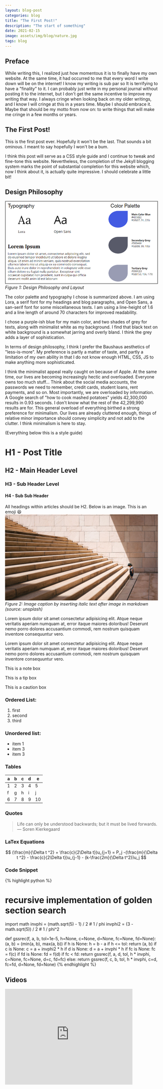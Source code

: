 ```yaml
---
layout: blog-post
categories: blog
title: "The First Post!"
description: "The start of something"
date: 2021-02-15
image: assets/img/blog/nature.jpg
tags: blog
---
```

## Preface

While writing this, I realized just how momentous it is to finally have my own website. At the same time, it had occurred to me that every word I write down will be on the internet! I know my writing is sub par so It is terrifying to have a "finality" to it. I can probably just write in my personal journal without posting it to the internet, but I don't get the same incentive to improve my writing that way. I always cringe when looking back on my older writings, and I know I will cringe at this in a years time. Maybe I should embrace it. Maybe that should be my motto from now on: to write things that will make me cringe in a few months or years.

## The First Post!
This is the first post ever. Hopefully it won't be the last. That sounds a bit ominous. I meant to say hopefully I won't be a bum. 

I think this post will serve as a CSS style guide and I continue to tweak and fine-tone this website. Nevertheless, the completion of the Jekyll blogging system marks the point of substantial completion for this website which, now I think about it, is actually quite impressive. I should celebrate a little bit!

## Design Philosophy
![coding-pic](/assets/img/blog/website-design.png)
*Figure 1: Design Philosophy and Layout*

The color palette and typography I chose is summarized above. I am using Lora, a serif font for my headings and blog paragraphs, and Open Sans, a san-serif font for some miscellaneous texts. I am using a line-height of 1.6 and a line length of around 70 characters for improved readability.

I chose a purple-ish blue for my main color, and two shades of grey for texts, along with minimalist white as my background. I find that black text on white background is a somewhat jarring and overly bland. I think the grey adds a layer of sophistication.

In terms of design philosophy, I think I prefer the Baushaus aesthetics of "less-is-more". My preference is partly a matter of taste, and partly a limitation of my own ability in that I do not know enough HTML, CSS, JS to make anything more sophisticated. 

I think the minimalist appeal really caught on because of Apple. At the same time, our lives are becoming increasingly hectic and overloaded. Everyone owns too much stuff... Think about the social media accounts, the passwords we need to remember, credit cards, student loans, rent payments, and so on. Most importantly, we are overloaded by information. A Google search of "how to cook mashed potatoes" yields 42,300,000 results in 0.93 seconds. I don't know what the rest of the 42,299,990 results are for. This general overload of everything birthed a strong preference for minimalism. Our lives are already cluttered enough, things of relative minor importance should convey simplicity and not add to the clutter. I think minimalism is here to stay.


(Everything below this is a style guide)

# H1 - Post Title
## H2 - Main Header Level
### H3 - Sub Header Level
#### H4 - Sub Sub Header

All headings within articles should be H2. Below is an image. This is an emoji :satisfied:
![](/assets/img/blog/nature.jpg)
*Figure 2: Image caption by inserting italic text after image in markdown (source: unsplash)*

Lorem ipsum dolor sit amet consectetur adipisicing elit. Atque neque veritatis aperiam numquam at, error itaque maiores doloribus! Deserunt nemo porro dolores accusantium commodi, rem nostrum quisquam inventore consequuntur vero.

Lorem ipsum dolor sit amet consectetur adipisicing elit. Atque neque veritatis aperiam numquam at, error itaque maiores doloribus! Deserunt nemo porro dolores accusantium commodi, rem nostrum quisquam inventore consequuntur vero.

<p class="note-box">This is a note box</p>

<p class="tip-box">This is a tip box</p>

<p class="caution-box">This is a caution box</p>

### Ordered List:

1. first
2. second
3. third

### Unordered list:

* item 1
* item 3
* item 3


### Tables

| a | b | c | d | e  |
|---|---|---|---|----|
| 1 | 2 | 3 | 4 | 5  |
| f | g | h | i | j  |
| 6 | 7 | 8 | 9 | 10 |


### Quotes

> Life can only be understood backwards; but it must be lived forwards. — Soren Kierkegaard

### LaTex Equations

$$
(\frac{m}{\Delta t ^2}  + \frac{c}{2\Delta t})u_{j+1} = P_j -(\frac{m}{\Delta t ^2}  - \frac{c}{2\Delta t})u_{j-1} - (k-\frac{2m}{\Delta t^2})u_j
$$

### Code Snippet

{% highlight python %}
  # recursive implementation of golden section search
  import math
  invphi = (math.sqrt(5) - 1) / 2  # 1 / phi
  invphi2 = (3 - math.sqrt(5)) / 2  # 1 / phi^2

  def gssrec(f, a, b, tol=1e-5, h=None, c=None, d=None, fc=None, fd=None):
      (a, b) = (min(a, b), max(a, b))
      if h is None: h = b - a
      if h <= tol: return (a, b)
      if c is None: c = a + invphi2 * h
      if d is None: d = a + invphi * h
      if fc is None: fc = f(c)
      if fd is None: fd = f(d)
      if fc < fd:
          return gssrec(f, a, d, tol, h * invphi, c=None, fc=None, d=c, fd=fc)
      else:
          return gssrec(f, c, b, tol, h * invphi, c=d, fc=fd, d=None, fd=None)
{% endhighlight %}


## Videos

<div class="video-container">
<iframe width="420" height="315" src="https://www.youtube.com/embed/lM02vNMRRB0" frameborder="0" allow="accelerometer; autoplay; clipboard-write; encrypted-media; gyroscope; picture-in-picture" allowfullscreen></iframe>
</div>